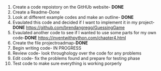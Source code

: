 1. Create a code repoistory on the GitHUb website- **DONE**
2. Create a Readme-Done
3. Look at different example codes and make an outline- **DONE** 
4. Evaulated this code and decided if I want to implement it in my project- **DONE**
https://github.com/brendangregg/GuessingGame
5. Evaulated another code to see if I wanted to use some parts for my own code-**DONE**
https://inventwithpython.com/chapter4.html
6. Create the file projectroadmap-**DONE**
7. Begin writing code- IN PROGRESS
8. Review code- look throughology over the code for any problems 
9. Edit code- fix the problems found and prepare for testing phase
10. Test code to make sure everything is working porperly
